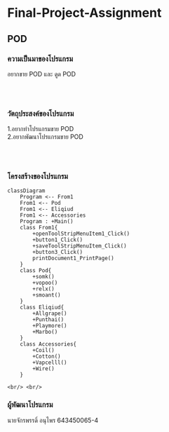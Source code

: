# Final-Project-Assignment
## POD <br/>
### ความเป็นมาของโปรแกรม
อยากขาย POD และ ดูด POD

<br/> <br/>
### วัตถุประสงค์ของโปรแกรม
1.อยากทำโปรแกรมขาย POD <br/>
2.อยากพัฒนาโปรแกรมขาย POD <br/>



<br/><br/>
### โครงสร้างของโปรแกรม
```mermaid 
classDiagram
    Program <-- From1
    From1 <-- Pod
    From1 <-- Eliqiud
    From1 <-- Accessories
    Program : +Main()
    class From1{
        +openToolStripMenuItem1_Click()
        +button1_Click()
        +saveToolStripMenuItem_Click()
        +button3_Click()
        printDocument1_PrintPage()
    }
    class Pod{
        +somk()
        +vopoo()
        +relx()
        +smoant()
    }
    class Eliqiud{
        +Allgrape()
        +Punthai()
        +Playmore()
        +Marbo()
    }
    class Accessories{
        +Coil()
        +Cotton()
        +Vapcelll()
        +Wire()
    }
 ```
    <br/> <br/>
### ผู้พัฒนาโปรแกรม
นายจักรพรรดิ์ อนุไพร 643450065-4
